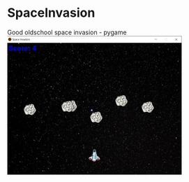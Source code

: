 # SpaceInvasion
Good oldschool space invasion - pygame <br>
<img src="https://github.com/nikimat36/SpaceInvasion/blob/main/project6.JPG" alt="game-pic" width="400">
